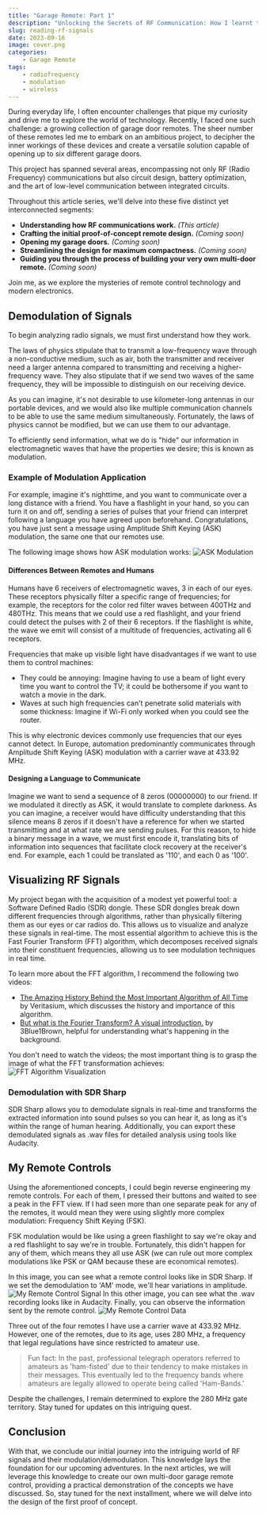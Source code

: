 ```yaml
---
title: "Garage Remote: Part 1"
description: "Unlocking the Secrets of RF Communication: How I learnt to read RF signals"
slug: reading-rf-signals
date: 2023-09-16
image: cover.png
categories:
    - Garage Remote
tags:
    - radiofrequency
    - modulation
    - wireless
---
```


During everyday life, I often encounter challenges that pique my curiosity and drive me to explore the world of technology. Recently, I faced one such challenge: a growing collection of garage door remotes. The sheer number of these remotes led me to embark on an ambitious project, to decipher the inner workings of these devices and create a versatile solution capable of opening up to six different garage doors.

This project has spanned several areas, encompassing not only RF (Radio Frequency) communications but also circuit design, battery optimization, and the art of low-level communication between integrated circuits.

Throughout this article series, we'll delve into these five distinct yet interconnected segments:

* **Understanding how RF communications work.** *(This article)*
* **Crafting the initial proof-of-concept remote design.** *(Coming soon)*
* **Opening my garage doors.** *(Coming soon)*
* **Streamlining the design for maximum compactness.** *(Coming soon)*
* **Guiding you through the process of building your very own multi-door remote.** *(Coming soon)*

Join me, as we explore the mysteries of remote control technology and modern electronics.
## Demodulation of Signals
To begin analyzing radio signals, we must first understand how they work.

The laws of physics stipulate that to transmit a low-frequency wave through a non-conductive medium, such as air, both the transmitter and receiver need a larger antenna compared to transmitting and receiving a higher-frequency wave. They also stipulate that if we send two waves of the same frequency, they will be impossible to distinguish on our receiving device.

As you can imagine, it's not desirable to use kilometer-long antennas in our portable devices, and we would also like multiple communication channels to be able to use the same medium simultaneously. Fortunately, the laws of physics cannot be modified, but we can use them to our advantage.

To efficiently send information, what we do is "hide" our information in electromagnetic waves that have the properties we desire; this is known as modulation.

### Example of Modulation Application
For example, imagine it's nighttime, and you want to communicate over a long distance with a friend. You have a flashlight in your hand, so you can turn it on and off, sending a series of pulses that your friend can interpret following a language you have agreed upon beforehand. Congratulations, you have just sent a message using Amplitude Shift Keying (ASK) modulation, the same one that our remotes use.

The following image shows how ASK modulation works:
![ASK Modulation](images/reading-rf-signals/ask.png)

#### Differences Between Remotes and Humans
Humans have 6 receivers of electromagnetic waves, 3 in each of our eyes. These receptors physically filter a specific range of frequencies; for example, the receptors for the color red filter waves between 400THz and 480THz. This means that we could use a red flashlight, and your friend could detect the pulses with 2 of their 6 receptors. If the flashlight is white, the wave we emit will consist of a multitude of frequencies, activating all 6 receptors.

Frequencies that make up visible light have disadvantages if we want to use them to control machines:
* They could be annoying: Imagine having to use a beam of light every time you want to control the TV; it could be bothersome if you want to watch a movie in the dark.
* Waves at such high frequencies can't penetrate solid materials with some thickness: Imagine if Wi-Fi only worked when you could see the router.

This is why electronic devices commonly use frequencies that our eyes cannot detect. In Europe, automation predominantly communicates through Amplitude Shift Keying (ASK) modulation with a carrier wave at 433.92 MHz.

#### Designing a Language to Communicate
Imagine we want to send a sequence of 8 zeros (00000000) to our friend. If we modulated it directly as ASK, it would translate to complete darkness. As you can imagine, a receiver would have difficulty understanding that this silence means 8 zeros if it doesn't have a reference for when we started transmitting and at what rate we are sending pulses. For this reason, to hide a binary message in a wave, we must first encode it, translating bits of information into sequences that facilitate clock recovery at the receiver's end. For example, each 1 could be translated as '110', and each 0 as '100'.

## Visualizing RF Signals
My project began with the acquisition of a modest yet powerful tool: a Software Defined Radio (SDR) dongle. These SDR dongles break down different frequencies through algorithms, rather than physically filtering them as our eyes or car radios do. This allows us to visualize and analyze these signals in real-time. The most essential algorithm to achieve this is the Fast Fourier Transform (FFT) algorithm, which decomposes received signals into their constituent frequencies, allowing us to see modulation techniques in real time.

To learn more about the FFT algorithm, I recommend the following two videos:
* [The Amazing History Behind the Most Important Algorithm of All Time](https://www.youtube.com/watch?v=nmgFG7PUHfo) by Veritasium, which discusses the history and importance of this algorithm.
* [But what is the Fourier Transform? A visual introduction.](https://www.youtube.com/watch?v=spUNpyF58BY) by 3Blue1Brown, helpful for understanding what's happening in the background.

You don't need to watch the videos; the most important thing is to grasp the image of what the FFT transformation achieves:
![FFT Algorithm Visualization](images/reading-rf-signals/fft.png)

### Demodulation with SDR Sharp
SDR Sharp allows you to demodulate signals in real-time and transforms the extracted information into sound pulses so you can hear it, as long as it's within the range of human hearing. Additionally, you can export these demodulated signals as .wav files for detailed analysis using tools like Audacity.

## My Remote Controls
Using the aforementioned concepts, I could begin reverse engineering my remote controls. For each of them, I pressed their buttons and waited to see a peak in the FFT view. If I had seen more than one separate peak for any of the remotes, it would mean they were using slightly more complex modulation: Frequency Shift Keying (FSK).

FSK modulation would be like using a green flashlight to say we're okay and a red flashlight to say we're in trouble. Fortunately, this didn't happen for any of them, which means they all use ASK (we can rule out more complex modulations like PSK or QAM because these are economical remotes).

In this image, you can see what a remote control looks like in SDR Sharp. If we set the demodulation to 'AM' mode, we'll hear variations in amplitude.
![My Remote Control Signal](images/reading-rf-signals/sdr_ask.png)
In this other image, you can see what the .wav recording looks like in Audacity. Finally, you can observe the information sent by the remote control.
![My Remote Control Data](images/reading-rf-signals/audacity.png)

Three out of the four remotes I have use a carrier wave at 433.92 MHz. However, one of the remotes, due to its age, uses 280 MHz, a frequency that legal regulations have since restricted to amateur use.

> Fun fact: In the past, professional telegraph operators referred to amateurs as 'ham-fisted' due to their tendency to make mistakes in their messages. This eventually led to the frequency bands where amateurs are legally allowed to operate being called 'Ham-Bands.'

Despite the challenges, I remain determined to explore the 280 MHz gate territory. Stay tuned for updates on this intriguing quest.

## Conclusion
With that, we conclude our initial journey into the intriguing world of RF signals and their modulation/demodulation. This knowledge lays the foundation for our upcoming adventures. In the next articles, we will leverage this knowledge to create our own multi-door garage remote control, providing a practical demonstration of the concepts we have discussed. So, stay tuned for the next installment, where we will delve into the design of the first proof of concept.